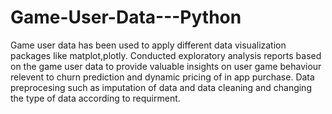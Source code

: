 # Game-User-Data---Python
Game user data has been used to apply different data visualization packages like matplot,plotly. Conducted exploratory analysis reports based on the game user data to provide valuable insights on user game behaviour relevent to churn prediction and dynamic pricing of in app purchase. Data preprocesing such as imputation of data and data cleaning and changing the type of data according to requirment.

